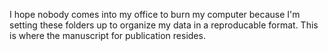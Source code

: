 I hope nobody comes into my office to burn my computer because I'm setting these folders up to organize my data in a reproducable format. This is where the manuscript for publication resides.
